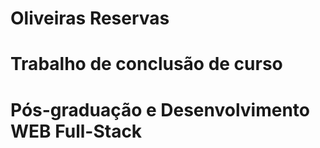 # Oliveiras Reservas
# Trabalho de conclusão de curso
# Pós-graduação e Desenvolvimento WEB Full-Stack

